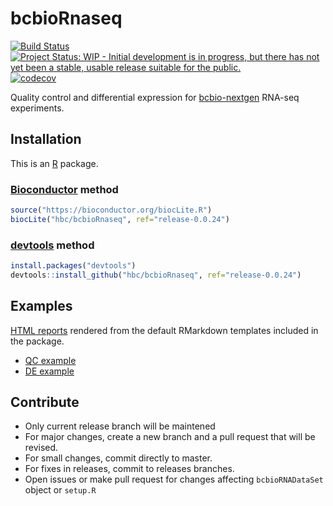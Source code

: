 [Bioconductor]: https://bioconductor.org
[bcbio-nextgen]: https://github.com/chapmanb/bcbio-nextgen
[devtools]: https://cran.r-project.org/package=devtools
[R]: https://www.r-project.org



# bcbioRnaseq

[![Build Status](https://travis-ci.org/hbc/bcbioRnaseq.svg?branch=master)](https://travis-ci.org/hbc/bcbioRnaseq)
[![Project Status: WIP - Initial development is in progress, but there has not yet been a stable, usable release suitable for the public.](http://www.repostatus.org/badges/latest/wip.svg)](http://www.repostatus.org/#wip)
[![codecov](https://codecov.io/gh/hbc/bcbioRnaseq/branch/master/graph/badge.svg)](https://codecov.io/gh/hbc/bcbioRnaseq)

Quality control and differential expression for [bcbio-nextgen][] RNA-seq experiments.


## Installation

This is an [R][] package.

### [Bioconductor][] method

```r
source("https://bioconductor.org/biocLite.R")
biocLite("hbc/bcbioRnaseq", ref="release-0.0.24")
```

### [devtools][] method

```r
install.packages("devtools")
devtools::install_github("hbc/bcbioRnaseq", ref="release-0.0.24")
```

## Examples

[HTML reports](http://bcb.io/bcbio_rnaseq_output_example) rendered from the
default RMarkdown templates included in the package.

* [QC example](http://bcb.io/bcbio_rnaseq_output_example/qc.html)
* [DE example](http://bcb.io/bcbio_rnaseq_output_example/de.html)


## Contribute

- Only current release branch will be maintened 
- For major changes, create a new branch and a pull request that will be revised.
- For small changes, commit directly to master.
- For fixes in releases, commit to releases branches.
- Open issues or make pull request for changes affecting `bcbioRNADataSet` object or `setup.R`
